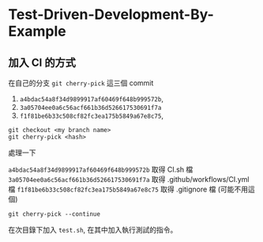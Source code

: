 # Test-Driven-Development-By-Example

## 加入 CI 的方式

在自己的分支 `git cherry-pick` 這三個 commit

1. `a4bdac54a8f34d9899917af60469f648b999572b`, 
2. `3a05704ee0a6c56acf661b36d526617530691f7a`
3. `f1f81be6b33c508cf82fc3ea175b5849a67e8c75`, 

```
git checkout <my branch name>
git cherry-pick <hash>
```

處理一下

`a4bdac54a8f34d9899917af60469f648b999572b` 取得 CI.sh 檔
`3a05704ee0a6c56acf661b36d526617530691f7a` 取得 .github/workflows/CI.yml 檔
`f1f81be6b33c508cf82fc3ea175b5849a67e8c75` 取得 .gitignore 檔 (可能不用這個)


```
git cherry-pick --continue
```

在次目錄下加入 `test.sh`, 在其中加入執行測試的指令。
